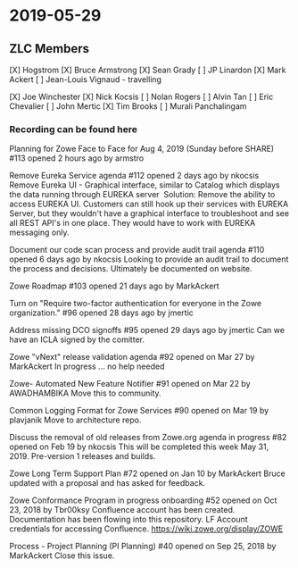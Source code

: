 # 2019-05-29

## ZLC Members
[X] Hogstrom
[X] Bruce Armstrong
[X] Sean Grady
[ ] JP Linardon
[X] Mark Ackert
[ ] Jean-Louis Vignaud - travelling

[X] Joe Winchester
[X] Nick Kocsis
[ ] Nolan Rogers
[ ] Alvin Tan
[ ] Eric Chevalier
[ ] John Mertic
[X] Tim Brooks
[ ] Murali Panchalingam


### Recording can be found here


  

Planning for Zowe Face to Face for Aug 4, 2019 (Sunday before SHARE)
#113 opened 2 hours ago by armstro 
  
Remove Eureka Service agenda
#112 opened 2 days ago by nkocsis 
Remove Eureka UI - Graphical interface, similar to Catalog which displays the data running through EUREKA server
 Solution: Remove the ability to access EUREKA UI. Customers can still hook up their services with EUREKA Server, but they wouldn't have a graphical interface to troubleshoot and see all REST API's in one place. They would have to work with EUREKA messaging only. 
  
Document our code scan process and provide audit trail agenda
#110 opened 6 days ago by nkocsis 
Looking to provide an audit trail to document the process and decisions.  Ultimately be documented on website.

Zowe Roadmap
#103 opened 21 days ago by MarkAckert 
  
Turn on "Require two-factor authentication for everyone in the Zowe organization."
#96 opened 28 days ago by jmertic 

  
Address missing DCO signoffs
#95 opened 29 days ago by jmertic 
Can we have an ICLA signed by the comitter.
  
Zowe "vNext" release validation agenda
#92 opened on Mar 27 by MarkAckert 
In progress ... no help needed

Zowe- Automated New Feature Notifier
#91 opened on Mar 22 by AWADHAMBIKA 
Move this to community.
  
Common Logging Format for Zowe Services
#90 opened on Mar 19 by plavjanik 
Move to architecture repo.
  
Discuss the removal of old releases from Zowe.org agenda in progress
#82 opened on Feb 19 by nkocsis 
This will be completed this week May 31, 2019.  Pre-version 1 releases and builds.
  
Zowe Long Term Support Plan
#72 opened on Jan 10 by MarkAckert 
Bruce updated with a proposal and has asked for feedback.  
  
Zowe Conformance Program in progress onboarding
#52 opened on Oct 23, 2018 by Tbr00ksy 
Confluence account has been created.  Documentation has been flowing into this repository.  LF Account credentials for accessing Confluence. https://wiki.zowe.org/display/ZOWE
  
Process - Project Planning (PI Planning)
#40 opened on Sep 25, 2018 by MarkAckert 
Close this issue.